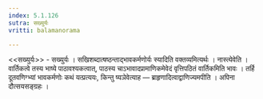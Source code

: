 ```yaml
---
index: 5.1.126
sutra: सख्युर्यः
vritti: balamanorama

---
```

<<सख्युर्यः>> - सख्युर्यः । सखिशब्दात्षष्ठन्ताद्भावकर्मणोर्यः स्यादिति वक्तव्यमित्यर्थः । नास्त्येवेति । वार्तिकत्वे तस्य भाष्ये पाठावश्यकत्वात्, पाठस्य चाऽभावादप्रामाणिकमेवेदं वृत्तिपठितं वार्तिकमिति भावः । तर्हि दूतवणिग्भ्यां भावकर्मणोः कथं यत्प्रत्ययः, किन्तु ष्यञेवेत्याह — ब्राहृणादित्वाद्वाणिज्यमपीति । अपिना दौत्सयसङ्ग्रहः । 